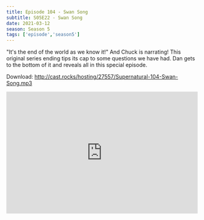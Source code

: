 ```yaml
---
title: Episode 104 - Swan Song
subtitle: S05E22 - Swan Song
date: 2021-03-12
season: Season 5
tags: ['episode','season5']
---
```


"It's the end of the world as we know it!"  And Chuck is narrating! This original series ending tips its cap to some questions we have had.  Dan gets to the bottom of it and reveals all in this special episode.

Download: <a href="http://cast.rocks/hosting/27557/Supernatural-104-Swan-Song.mp3" Alt="Episode 104 - Swan Song">http://cast.rocks/hosting/27557/Supernatural-104-Swan-Song.mp3</a>

<iframe src="https://cast.rocks/player/27557/Supernatural-104-Swan-Song.mp3?episodeTitle=Episode%20104%20-%20Swan%20Song&podcastTitle=Couple%20of%20Idjits&episodeDate=March%2012th%2C%202021&imageURL=https%3A%2F%2Fcast.rocks%2Fhosting%2F27557%2Ffeeds%2FCAURZ.jpg" style="border: none; min-height: 265px; max-height: 320px; max-width: 558px; min-width: 270px; width: 100%; height: 100%;" scrollbars="no"></iframe>
